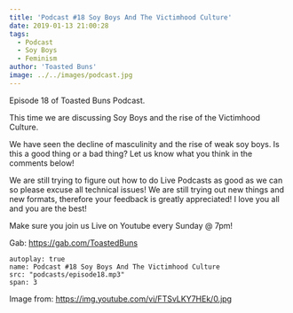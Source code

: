 ```yaml
---
title: 'Podcast #18 Soy Boys And The Victimhood Culture'
date: 2019-01-13 21:00:28
tags:
  - Podcast
  - Soy Boys
  - Feminism
author: 'Toasted Buns'
image: ../../images/podcast.jpg
---
```


Episode 18 of Toasted Buns Podcast.

This time we are discussing Soy Boys and the rise of the Victimhood Culture.

We have seen the decline of masculinity and the rise of weak soy boys. Is this a good thing or a bad thing? Let us know what you think in the comments below!

We are still trying to figure out how to do Live Podcasts as good as we can so please excuse all technical issues! We are still trying out new things and new formats, therefore your feedback is greatly appreciated! I love you all and you are the best!

Make sure you join us Live on Youtube every Sunday @ 7pm!

Gab: https://gab.com/ToastedBuns
 

<script async src="//pagead2.googlesyndication.com/pagead/js/adsbygoogle.js"></script><ins class="adsbygoogle" style="display:block; text-align:center;"  data-ad-layout="in-article"  data-ad-format="fluid"  data-ad-client="ca-pub-2164900147810573"  data-ad-slot="8817307412"></ins><script>(adsbygoogle = window.adsbygoogle || []).push({});</script>

 

```audio
autoplay: true
name: Podcast #18 Soy Boys And The Victimhood Culture
src: "podcasts/episode18.mp3"
span: 3
```

Image from:
https://img.youtube.com/vi/FTSvLKY7HEk/0.jpg
